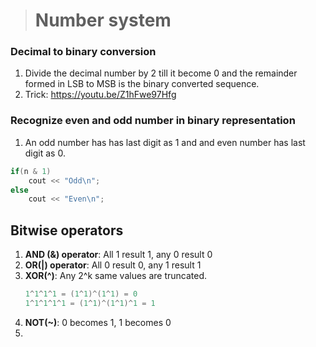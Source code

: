 > # Number system

### **Decimal to binary conversion**

1. Divide the decimal number by 2 till it become 0 and the remainder formed in LSB to MSB is the binary converted sequence.
2. Trick: https://youtu.be/Z1hFwe97Hfg

### **Recognize even and odd number in binary representation**
1. An odd number has has last digit as 1 and and even number has last digit as 0.
```cpp
if(n & 1)
    cout << "Odd\n";
else 
    cout << "Even\n";
```

## **Bitwise operators**
1. **AND (&) operator**: All 1 result 1, any 0 result 0
2. **OR(|) operator**: All 0 result 0, any 1 result 1
3. **XOR(^)**: Any 2^k same values are truncated.
    ```cpp
    1^1^1^1 = (1^1)^(1^1) = 0
    1^1^1^1^1 = (1^1)^(1^1)^1 = 1
    ```
4. **NOT(~)**: 0 becomes 1, 1 becomes 0
5. 
